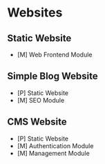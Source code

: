 # Websites

## Static Website

 * [M] Web Frontend Module

 
## Simple Blog Website

* [P] Static Website
* [M] SEO Module

## CMS Website
* [P] Static Website
* [M] Authentication Module
* [M] Management Module
